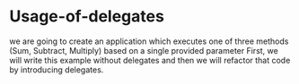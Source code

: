 # Usage-of-delegates
we are going to create an application which executes one of three methods (Sum, Subtract, Multiply) based on a single provided parameter  First, we will write this example without delegates and then we will refactor that code by introducing delegates.
